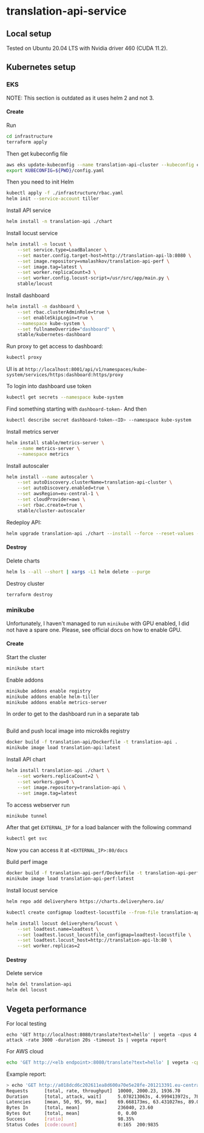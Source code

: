# translation-api-service

## Local setup

Tested on Ubuntu 20.04 LTS with Nvidia driver 460 (CUDA 11.2).

## Kubernetes setup

### EKS

NOTE: This section is outdated as it uses helm 2 and not 3.

#### Create

Run
```bash
cd infrastructure
terraform apply
```

Then get kubeconfig file
```bash
aws eks update-kubeconfig --name translation-api-cluster --kubeconfig config.yaml
export KUBECONFIG=${PWD}/config.yaml
```

Then you need to init Helm
```bash
kubectl apply -f ./infrastructure/rbac.yaml
helm init --service-account tiller
```

Install API service
```bash
helm install -n translation-api ./chart
```

Install locust service
```bash
helm install -n locust \
    --set service.type=LoadBalancer \
    --set master.config.target-host=http://translation-api-lb:8080 \
    --set image.repository=vmalashkov/translation-api-perf \
    --set image.tag=latest \
    --set worker.replicaCount=3 \
    --set worker.config.locust-script=/usr/src/app/main.py \
    stable/locust
```

Install dashboard
```bash
helm install -n dashboard \
    --set rbac.clusterAdminRole=true \
    --set enableSkipLogin=true \
    --namespace kube-system \
    --set fullnameOverride="dashboard" \
    stable/kubernetes-dashboard
```

Run proxy to get access to dashboard:
```bash
kubectl proxy
```

UI is at
`http://localhost:8001/api/v1/namespaces/kube-system/services/https:dashboard:https/proxy`

To login into dashboard use token
```bash
kubectl get secrets --namespace kube-system
```

Find something starting with `dashboard-token-`
And then
```bash
kubectl describe secret dashboard-token-<ID> --namespace kube-system
```

Install metrics server
```bash
helm install stable/metrics-server \
    --name metrics-server \
    --namespace metrics
```

Install autoscaler
```bash
helm install --name autoscaler \
    --set autoDiscovery.clusterName=translation-api-cluster \
    --set autoDiscovery.enabled=true \
    --set awsRegion=eu-central-1 \
    --set cloudProvider=aws \
    --set rbac.create=true \
    stable/cluster-autoscaler
```

Redeploy API:
```bash
helm upgrade translation-api ./chart --install --force --reset-values --set image.pullPolicy=Always
```

#### Destroy

Delete charts
```bash
helm ls --all --short | xargs -L1 helm delete --purge
```

Destroy cluster
```bash
terraform destroy
```

### minikube

Unfortunately, I haven't managed to run `minikube` with GPU enabled, I did not have a spare one. Please, 
see official docs on how to enable GPU.

#### Create

Start the cluster
```bash
minikube start
```

Enable addons
```bash
minikube addons enable registry
minikube addons enable helm-tiller
minikube addons enable metrics-server
```

In order to get to the dashboard run in a separate tab
```bash

```

Build and push local image into microk8s registry
```bash
docker build -f translation-api/Dockerfile -t translation-api .
minikube image load translation-api:latest
```

Install API chart
```bash
helm install translation-api ./chart \
    --set workers.replicaCount=2 \
    --set workers.gpu=0 \
    --set image.repository=translation-api \
    --set image.tag=latest
```

To access webserver run 
```bash
minikube tunnel
```

After that get `EXTERNAL_IP` for a load balancer with the following command
```bash
kubectl get svc
```

Now you can access it at `<EXTERNAL_IP>:80/docs`

Build perf image
```bash
docker build -f translation-api-perf/Dockerfile -t translation-api-perf .
minikube image load translation-api-perf:latest
```

Install locust service
```bash
helm repo add deliveryhero https://charts.deliveryhero.io/

kubectl create configmap loadtest-locustfile --from-file translation-api-perf/main.py

helm install locust deliveryhero/locust \
    --set loadtest.name=loadtest \
    --set loadtest.locust_locustfile_configmap=loadtest-locustfile \
    --set loadtest.locust_host=http://translation-api-lb:80 \
    --set worker.replicas=2
```

#### Destroy

Delete service
```bash
helm del translation-api
helm del locust
```

## Vegeta performance

For local testing
```
echo 'GET http://localhost:8080/translate?text=hello' | vegeta -cpus 4 attack -rate 3000 -duration 20s -timeout 1s | vegeta report
```

For AWS cloud
```bash
echo 'GET http://<elb endpoint>:8080/translate?text=hello' | vegeta -cpus 4 attack -rate 1000 -duration 5s -timeout 1s | vegeta report
```

Example report:
```bash
> echo 'GET http://a018dcd6c202611ea8d600a70e5e28fe-201213391.eu-central-1.elb.amazonaws.com:8080/translate?text=hello' | vegeta -cpus 4 attack -rate 2000 -duration 5s -timeout 1s | vegeta report
Requests      [total, rate, throughput]  10000, 2000.23, 1936.70
Duration      [total, attack, wait]      5.078213063s, 4.999413972s, 78.799091ms
Latencies     [mean, 50, 95, 99, max]    69.668173ms, 63.431027ms, 89.035634ms, 207.208686ms, 1.000132776s
Bytes In      [total, mean]              236040, 23.60
Bytes Out     [total, mean]              0, 0.00
Success       [ratio]                    98.35%
Status Codes  [code:count]               0:165  200:9835
```
